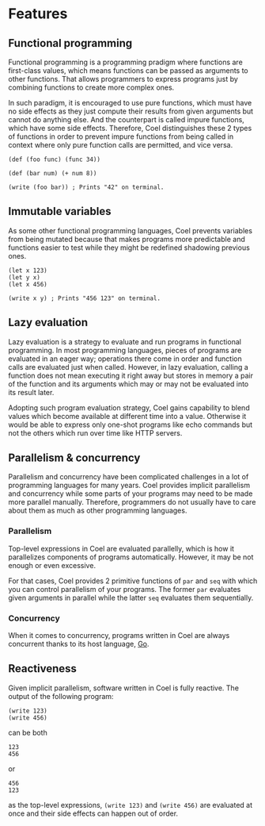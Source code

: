 # Features

## Functional programming

Functional programming is a programming pradigm where functions are first-class
values, which means functions can be passed as arguments to other functions.
That allows programmers to express programs just by combining functions to
create more complex ones.

In such paradigm, it is encouraged to use pure functions, which must have
no side effects as they just compute their results from given arguments but
cannot do anything else.
And the counterpart is called impure functions, which have some side effects.
Therefore, Coel distinguishes these 2 types of functions in order to prevent
impure functions from being called in context where only pure function calls
are permitted, and vice versa.

```coel
(def (foo func) (func 34))

(def (bar num) (+ num 8))

(write (foo bar)) ; Prints "42" on terminal.
```

## Immutable variables

As some other functional programming languages, Coel prevents variables from
being mutated because that makes programs more predictable and functions easier
to test while they might be redefined shadowing previous ones.

```coel
(let x 123)
(let y x)
(let x 456)

(write x y) ; Prints "456 123" on terminal.
```

## Lazy evaluation

Lazy evaluation is a strategy to evaluate and run programs in functional
programming.
In most programming languages, pieces of programs are evaluated in an eager way;
operations there come in order and function calls are evaluated just when
called.
However, in lazy evaluation, calling a function does not mean executing it right
away but stores in memory a pair of the function and its arguments which
may or may not be evaluated into its result later.

Adopting such program evaluation strategy, Coel gains capability to blend
values which become available at different time into a value.
Otherwise it would be able to express only one-shot programs like echo commands
but not the others which run over time like HTTP servers.

## Parallelism & concurrency

Parallelism and concurrency have been complicated challenges in a lot of
programming languages for many years.
Coel provides implicit parallelism and concurrency while some parts of your
programs may need to be made more parallel manually.
Therefore, programmers do not usually have to care about them as much as other
programming languages.

### Parallelism

Top-level expressions in Coel are evaluated parallelly, which is how it
parallelizes components of programs automatically.
However, it may be not enough or even excessive.

For that cases, Coel provides 2 primitive functions of `par` and `seq` with
which you can control parallelism of your programs.
The former `par` evaluates given arguments in parallel while the latter `seq`
evaluates them sequentially.

### Concurrency

When it comes to concurrency, programs written in Coel are always concurrent
thanks to its host language, [Go](https://golang.org).

## Reactiveness

Given implicit parallelism, software written in Coel is fully reactive.
The output of the following program:

```coel
(write 123)
(write 456)
```

can be both

```
123
456
```

or

```
456
123
```

as the top-level expressions, `(write 123)` and `(write 456)` are evaluated
at once and their side effects can happen out of order.
